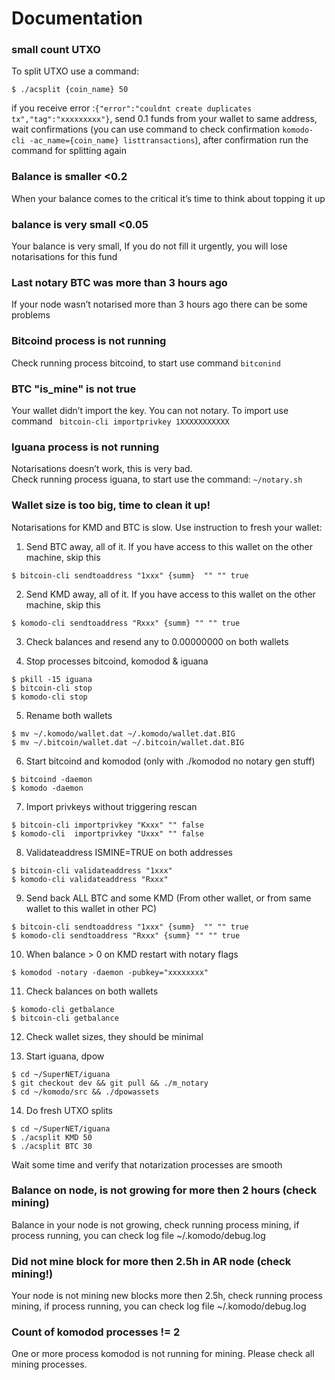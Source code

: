 # Documentation

### small count UTXO
To split UTXO use a command:

```
$ ./acsplit {coin_name} 50
```
if you receive error :```{"error":"couldnt create duplicates tx","tag":"xxxxxxxxx"}```, send 0.1 funds from your wallet to same address, wait confirmations
(you can use command  to check confirmation ```komodo-cli -ac_name={coin_name} listtransactions```), after confirmation run the command for splitting again

### Balance is smaller <0.2
When your balance comes to the critical it’s time to think about topping it up

### balance is very small <0.05

Your balance is very small, If you do not fill it urgently, you will lose notarisations for this fund

### Last notary BTC was more than 3 hours ago
If your node wasn’t notarised more than 3 hours ago there can be some problems

### Bitcoind process is not running

Check running process bitcoind, to start use command ```bitconind```  

### BTC "is_mine" is not true

Your wallet didn’t import the key. You can not notary. To import use command ``` bitcoin-cli importprivkey 1XXXXXXXXXXX```

### Iguana process is not running

Notarisations doesn’t work, this is very bad.  
Check running process iguana, to start use the command: ```~/notary.sh```

### Wallet size is too big, time to clean it up!

Notarisations for KMD and BTC is slow. Use instruction to fresh your wallet:
1. Send BTC away, all of it. If you have access to this wallet on the other machine, skip this
```
$ bitcoin-cli sendtoaddress "1xxx" {summ}  "" "" true
```

2. Send KMD away, all of it. If you have access to this wallet on the other machine, skip this
```
$ komodo-cli sendtoaddress "Rxxx" {summ} "" "" true
```

3. Check balances and resend any to 0.00000000 on both wallets

4. Stop processes bitcoind, komodod & iguana
```
$ pkill -15 iguana
$ bitcoin-cli stop
$ komodo-cli stop
```

5. Rename both wallets
```
$ mv ~/.komodo/wallet.dat ~/.komodo/wallet.dat.BIG
$ mv ~/.bitcoin/wallet.dat ~/.bitcoin/wallet.dat.BIG
````

6. Start bitcoind and komodod (only with ./komodod no notary gen stuff)
```
$ bitcoind -daemon
$ komodo -daemon
```

7. Import privkeys without triggering rescan
```
$ bitcoin-cli importprivkey "Kxxx" "" false
$ komodo-cli  importprivkey "Uxxx" "" false
```

8. Validateaddress ISMINE=TRUE on both addresses
```
$ bitcoin-cli validateaddress "1xxx"
$ komodo-cli validateaddress "Rxxx"
```

9. Send back ALL BTC and some KMD (From other wallet, or from same wallet to this wallet in other PC)
```
$ bitcoin-cli sendtoaddress "1xxx" {summ}  "" "" true
$ komodo-cli sendtoaddress "Rxxx" {summ} "" "" true
```

10. When balance > 0 on KMD restart with notary flags
```
$ komodod -notary -daemon -pubkey="xxxxxxxx"
```

11. Check balances on both wallets
```
$ komodo-cli getbalance
$ bitcoin-cli getbalance
```

12. Check wallet sizes, they should be minimal

13. Start iguana, dpow
```
$ cd ~/SuperNET/iguana
$ git checkout dev && git pull && ./m_notary 
$ cd ~/komodo/src && ./dpowassets
```

14. Do fresh UTXO splits
```
$ cd ~/SuperNET/iguana
$ ./acsplit KMD 50
$ ./acsplit BTC 30
```
 
Wait some time and verify that notarization processes are smooth

### Balance on node, is not growing for more then 2 hours (check mining)

Balance in your node is not growing, check running process mining, if process running, you can check log file ~/.komodo/debug.log

### Did not mine block for more then 2.5h in AR node (check mining!)

Your node is not mining new blocks more then 2.5h, check running process mining, if process running, you can check log file ~/.komodo/debug.log

### Count of komodod processes != 2

One or more process komodod is not running for mining. Please check all mining processes.
